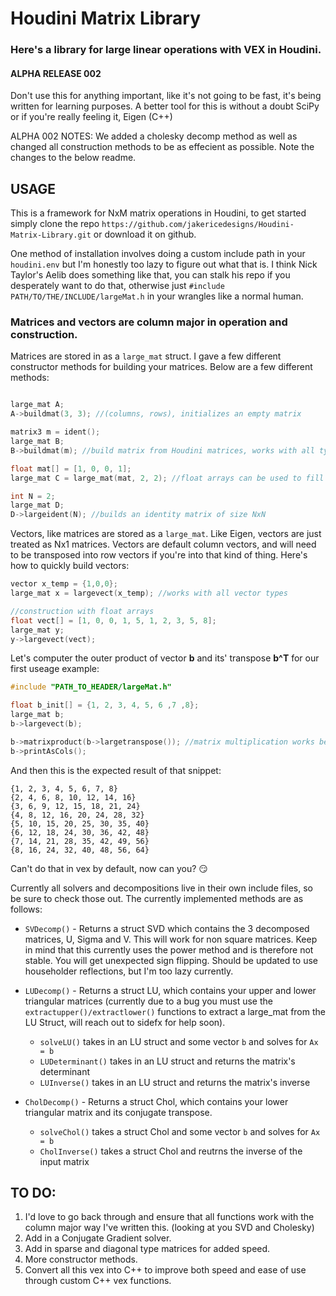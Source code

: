 # Houdini Matrix Library
### Here's a library for large linear operations with VEX in Houdini. 
#### ALPHA RELEASE 002
Don't use this for anything important, like it's not going to be fast, it's being written for learning purposes. A better tool for this is without a doubt SciPy or if you're really feeling it, Eigen (C++)

ALPHA 002 NOTES: We added a cholesky decomp method as well as changed all construction methods to be as effecient as possible. Note the changes to the below readme.



## USAGE

This is a framework for NxM matrix operations in Houdini, to get started simply clone the repo `https://github.com/jakericedesigns/Houdini-Matrix-Library.git` or download it on github. 

One method of installation involves doing a custom include path in your `houdini.env` but I'm honestly too lazy to figure out what that is. I think Nick Taylor's Aelib does something like that, you can stalk his repo if you desperately want to do that, otherwise just `#include PATH/TO/THE/INCLUDE/largeMat.h` in your wrangles like a normal human.

### Matrices and vectors are column major in operation and construction.

Matrices are stored in as a `large_mat` struct. I gave a few different constructor methods for building your matrices. Below are a few different methods:

```c

large_mat A;
A->buildmat(3, 3); //(columns, rows), initializes an empty matrix

matrix3 m = ident();
large_mat B;
B->buildmat(m); //build matrix from Houdini matrices, works with all types of matrices, 4x4 and below.

float mat[] = [1, 0, 0, 1];
large_mat C = large_mat(mat, 2, 2); //float arrays can be used to fill the large_mat by just setting the struct members

int N = 2;
large_mat D;
D->largeident(N); //builds an identity matrix of size NxN

```

Vectors, like matrices are stored as a `large_mat`. Like Eigen, vectors are just treated as Nx1 matrices. Vectors are default column vectors, and will need to be transposed into row vectors if you're into that kind of thing. 
Here's how to quickly build vectors:

```c
vector x_temp = {1,0,0};
large_mat x = largevect(x_temp); //works with all vector types

//construction with float arrays
float vect[] = [1, 0, 0, 1, 5, 1, 2, 3, 5, 8];
large_mat y;
y->largevect(vect);
```

Let's computer the outer product of vector **b** and its' transpose **b^T** for our first useage example:

```c
#include "PATH_TO_HEADER/largeMat.h"

float b_init[] = {1, 2, 3, 4, 5, 6 ,7 ,8};
large_mat b;
b->largevect(b);

b->matrixproduct(b->largetranspose()); //matrix multiplication works between NxM and MxP sized inputs.
b->printAsCols(); 
```

And then this is the expected result of that snippet:
```
{1, 2, 3, 4, 5, 6, 7, 8} 
{2, 4, 6, 8, 10, 12, 14, 16} 
{3, 6, 9, 12, 15, 18, 21, 24} 
{4, 8, 12, 16, 20, 24, 28, 32} 
{5, 10, 15, 20, 25, 30, 35, 40} 
{6, 12, 18, 24, 30, 36, 42, 48} 
{7, 14, 21, 28, 35, 42, 49, 56} 
{8, 16, 24, 32, 40, 48, 56, 64} 
```
Can't do that in vex by default, now can you? :smirk:


Currently all solvers and decompositions live in their own include files, so be sure to check those out. The currently implemented methods are as follows:

  * `SVDecomp()` - Returns a struct SVD which contains the 3 decomposed matrices, U, Sigma and V. This will work for non square matrices. Keep in mind that this currently uses the power method and is therefore not stable. You will get unexpected sign flipping. Should be updated to use householder reflections, but I'm too lazy currently.

  * `LUDecomp()` - Returns a struct LU, which contains your upper and lower triangular matrices (currently due to a bug you must use the `extractupper()/extractlower()` functions to extract a large_mat from the LU Struct, will reach out to sidefx for help soon).  
     * `solveLU()` takes in an LU struct and some vector `b` and solves for `Ax = b`   
     * `LUDeterminant()` takes in an LU struct and returns the matrix's determinant   
     * `LUInverse()` takes in an LU struct and returns the matrix's inverse   

  * `CholDecomp()` - Returns a struct Chol, which contains your lower triangular matrix and its conjugate transpose. 
     * `solveChol()` takes a struct Chol and some vector `b` and solves for `Ax = b`  
     * `CholInverse()` takes a struct Chol and reutrns the inverse of the input matrix
## TO DO:
1. I'd love to go back through and ensure that all functions work with the column major way I've written this. (looking at you SVD and Cholesky)
2. Add in a Conjugate Gradient solver. 
3. Add in sparse and diagonal type matrices for added speed.
4. More constructor methods.
5. Convert all this vex into C++ to improve both speed and ease of use through custom C++ vex functions.

